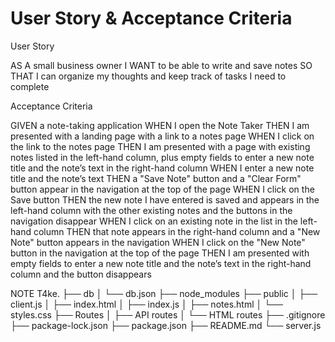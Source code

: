 # User Story & Acceptance Criteria

User Story

AS A small business owner
I WANT to be able to write and save notes
SO THAT I can organize my thoughts and keep track of tasks I need to complete

Acceptance Criteria

GIVEN a note-taking application
WHEN I open the Note Taker
THEN I am presented with a landing page with a link to a notes page
WHEN I click on the link to the notes page
THEN I am presented with a page with existing notes listed in the left-hand column, plus empty fields to enter a new note title and the note’s text in the right-hand column
WHEN I enter a new note title and the note’s text
THEN a "Save Note" button and a "Clear Form" button appear in the navigation at the top of the page
WHEN I click on the Save button
THEN the new note I have entered is saved and appears in the left-hand column with the other existing notes and the buttons in the navigation disappear
WHEN I click on an existing note in the list in the left-hand column
THEN that note appears in the right-hand column and a "New Note" button appears in the navigation
WHEN I click on the "New Note" button in the navigation at the top of the page
THEN I am presented with empty fields to enter a new note title and the note’s text in the right-hand column and the button disappears

NOTE T4ke.
├── db
│   └── db.json
├── node_modules
├── public
│   ├── client.js
│   ├── index.html
│   ├── index.js
│   ├── notes.html
│   └── styles.css
├── Routes
│   ├── API routes
│   └── HTML routes
├── .gitignore
├── package-lock.json
├── package.json
├── README.md
└── server.js
